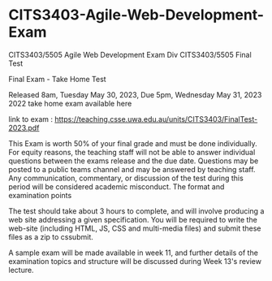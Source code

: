 # CITS3403-Agile-Web-Development-Exam
 CITS3403/5505 Agile Web Development Exam
Div CITS3403/5505 Final Test


Final Exam - Take Home Test

Released 8am, Tuesday May 30, 2023, Due 5pm, Wednesday May 31, 2023 2022 take home exam available here

link to exam : https://teaching.csse.uwa.edu.au/units/CITS3403/FinalTest-2023.pdf

This Exam is worth 50% of your final grade and must be done individually. For equity reasons, the teaching staff will not be able to answer individual questions between the exams release and the due date. Questions may be posted to a public teams channel and may be answered by teaching staff. Any communication, commentary, or discussion of the test during this period will be considered academic misconduct.
The format and examination points

The test should take about 3 hours to complete, and will involve producing a web site addressing a given specification. You will be required to write the web-site (including HTML, JS, CSS and multi-media files) and submit these files as a zip to cssubmit.

A sample exam will be made available in week 11, and further details of the examination topics and structure will be discussed during Week 13's review lecture. 

